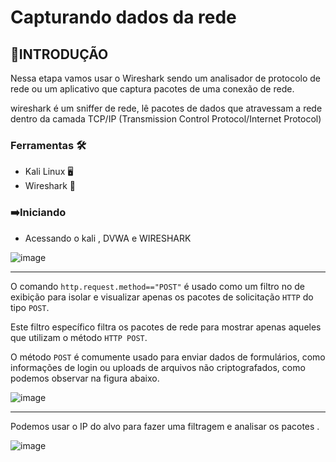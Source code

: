 # Capturando dados da rede

## :beginner:INTRODUÇÃO
 Nessa etapa vamos usar o Wireshark sendo um analisador de protocolo de rede ou um aplicativo que captura pacotes de uma conexão de rede.

wireshark é um sniffer de rede, lê pacotes de dados que atravessam a rede dentro da camada TCP/IP (Transmission Control Protocol/Internet Protocol)

### Ferramentas  :hammer_and_wrench:

- Kali Linux :desktop_computer:
- Wireshark  :shark:


### :arrow_right:Iniciando

- Acessando o kali , DVWA e WIRESHARK
  
![image](https://github.com/user-attachments/assets/70ae99ea-481a-48f2-b4cf-228c37803a92)

 


---

 O comando ```http.request.method=="POST"``` é usado como um filtro no de exibição para isolar e visualizar apenas os pacotes de solicitação ```HTTP``` do tipo ```POST```.

Este filtro específico filtra os pacotes de rede para mostrar apenas aqueles que utilizam o método ```HTTP POST```. 

O método ```POST``` é comumente usado para enviar dados de formulários, como informações de login ou uploads de arquivos não criptografados, como podemos observar na figura abaixo.

![image](https://github.com/user-attachments/assets/578237ed-0667-4201-a852-6cfb6a06dcd4)


---

Podemos usar o IP do alvo para fazer uma filtragem e analisar os pacotes .

![image](https://github.com/user-attachments/assets/5bc0c2b9-09b9-4736-a29c-dd60b13f1491)















